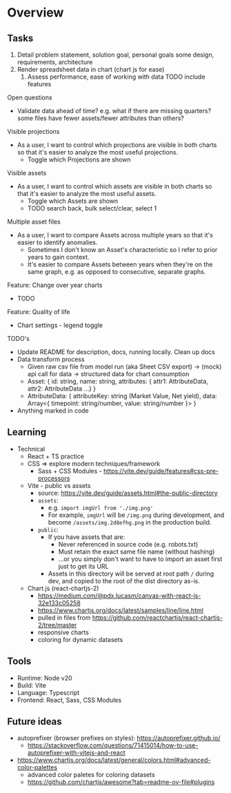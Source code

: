 # Overview

## Tasks

1. Detail problem statement, solution goal, personal goals some design, requirements, architecture
1. Render spreadsheet data in chart (chart js for ease)
   1. Assess performance, ease of working with data
TODO include features

Open questions
- Validate data ahead of time? e.g. what if there are missing quarters? some files have fewer assets/fewer attributes than others?

Visible projections
- As a user, I want to control which projections are visible in both charts so that it's easier to analyze the most useful projections.
   - Toggle which Projections are shown

Visible assets
- As a user, I want to control which assets are visible in both charts so that it's easier to analyze the most useful assets.
   - Toggle which Assets are shown
   - TODO search back, bulk select/clear, select 1

Multiple asset files
- As a user, I want to compare Assets across multiple years so that it's easier to identify anomalies.
   - Sometimes I don't know an Asset's characteristic so I refer to prior years to gain context.
   - It's easier to compare Assets between years when they're on the same graph, 
     e.g. as opposed to consecutive, separate graphs.

Feature: Change over year charts
- TODO

Feature: Quality of life
- Chart settings - legend toggle

TODO's
- Update README for description, docs, running locally. Clean up docs
- Data transform process
   - Given raw csv file from model run (aka Sheet CSV export) -> (mock) api call for data -> structured data for chart consumption
   - Asset: { id: string, name: string, attributes: { attr1: AttributeData, attr2: AttributeData ...} }
   - AttributeData: { attributeKey: string (Market Value, Net yield), data: Array<{ timepoint: string/number, value: string/number }> }
- Anything marked in code

## Learning

- Technical
   - React + TS practice
   - CSS => explore modern techniques/framework
      - Sass + CSS Modules - https://vite.dev/guide/features#css-pre-processors
   - Vite - public vs assets
      - source: https://vite.dev/guide/assets.html#the-public-directory
      - `assets`:
         - e.g. `import imgUrl from './img.png'`
         - For example, `imgUrl` will be `/img.png` during development, and become `/assets/img.2d8efhg.png` in the production build.
      - `public`:
         - If you have assets that are:
           - Never referenced in source code (e.g. robots.txt)
           - Must retain the exact same file name (without hashing)
           - ...or you simply don't want to have to import an asset first just to get its URL
         - Assets in this directory will be served at root path `/` during dev, and copied to the root of the dist directory as-is.
   - Chart.js (react-chartjs-2)
      - https://medium.com/@pdx.lucasm/canvas-with-react-js-32e133c05258
      - https://www.chartjs.org/docs/latest/samples/line/line.html
      - pulled in files from https://github.com/reactchartjs/react-chartjs-2/tree/master
      - responsive charts
      - coloring for dynamic datasets
## Tools

- Runtime: Node v20
- Build: Vite
- Language: Typescript
- Frontend: React, Sass, CSS Modules

## Future ideas

- autoprefixer (browser prefixes on styles): https://autoprefixer.github.io/
   - https://stackoverflow.com/questions/71415014/how-to-use-autoprefixer-with-vitejs-and-react
- https://www.chartjs.org/docs/latest/general/colors.html#advanced-color-palettes
   - advanced color paletes for coloring datasets
   - https://github.com/chartjs/awesome?tab=readme-ov-file#plugins
